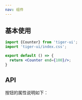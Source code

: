 ```yaml
---
nav: 组件
---
```


## 基本使用
```jsx
import {Counter} from 'tiger-ui';
import 'tiger-ui/index.css';

export default () => {
  return <Counter end={100}/>;
}
```

## API
按钮的属性说明如下：
<API id="Counter"></API>
